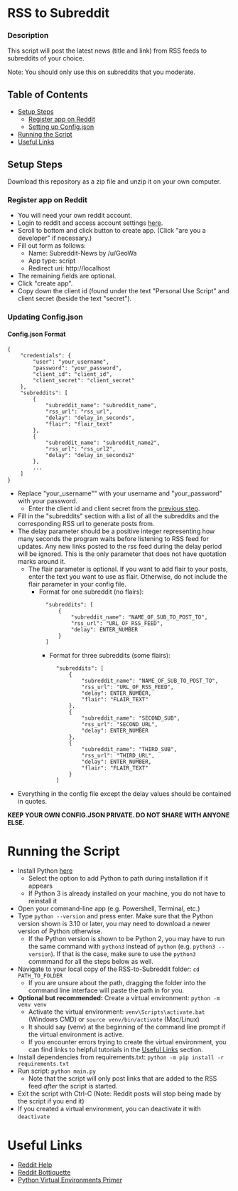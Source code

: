 # RSS to Subreddit
### Description
This script will post the latest news (title and link) from RSS feeds to subreddits of your choice.

Note: You should only use this on subreddits that you moderate.
## Table of Contents
- [Setup Steps](#setup-setup)
  - [Register app on Reddit](#register-app-on-reddit)
  - [Setting up Config.json](#updating-configjson)
- [Running the Script](#running-the-script)
- [Useful Links](#useful-links)

## Setup Steps
Download this repository as a zip file and unzip it on your own computer.
### Register app on Reddit
- You will need your own reddit account.
- Login to reddit and access account settings [here](https://www.reddit.com/prefs/apps/).
- Scroll to bottom and click button to create app. (Click "are you a developer" if necessary.)
- Fill out form as follows:
  - Name: Subreddit-News by /u/GeoWa
  - App type: script
  - Redirect uri: http://localhost
- The remaining fields are optional.
- Click "create app".
- Copy down the client id (found under the text "Personal Use Script"
and client secret (beside the text "secret").
### Updating Config.json
#### Config.json Format
```
{
    "credentials": {
        "user": "your_username",
        "password": "your_password",
        "client_id": "client_id",
        "client_secret": "client_secret"
    },
    "subreddits": [
        {
            "subreddit_name": "subreddit_name",
            "rss_url": "rss_url",
            "delay": "delay_in_seconds",
            "flair": "flair_text"
        },
        {
            "subreddit_name": "subreddit_name2",
            "rss_url": "rss_url2",
            "delay": "delay_in_seconds2"
        },
        ...
    ]
}
```
- Replace "your_username"" with your username and "your_password" with your password.
  - Enter the client id and client secret from the [previous step](#register-app-on-reddit).
- Fill in the "subreddits" section with a list of all the subreddits and the corresponding
RSS url to generate posts from.
- The delay parameter should be a positive integer representing how many seconds the program waits before 
  listening to RSS feed for updates. Any new links posted to the rss feed during the delay period will be ignored. 
  This is the only parameter that does not have quotation marks around it.
  - The flair parameter is optional. If you want to add flair to your posts, enter the text you want to use as flair.
  Otherwise, do not include the flair parameter in your config file. 
    - Format for one subreddit (no flairs):
      ```
        "subreddits": [
            {
                "subreddit_name": "NAME_OF_SUB_TO_POST_TO",
                "rss_url": "URL_OF_RSS_FEED",
                "delay": ENTER_NUMBER
            }
        ]
        ```
      - Format for three subreddits (some flairs):
        ```
          "subreddits": [
              {
                  "subreddit_name": "NAME_OF_SUB_TO_POST_TO",
                  "rss_url": "URL_OF_RSS_FEED",
                  "delay": ENTER_NUMBER,
                  "flair": "FLAIR_TEXT"
              },
              {
                  "subreddit_name": "SECOND_SUB",
                  "rss_url": "SECOND_URL",
                  "delay": ENTER_NUMBER
              },
              {
                  "subreddit_name": "THIRD_SUB",
                  "rss_url": "THIRD_URL",
                  "delay": ENTER_NUMBER,
                  "flair": "FLAIR_TEXT"
              }
          ]
          ```
- Everything in the config file except the delay values should be contained in quotes.

**KEEP YOUR OWN CONFIG.JSON PRIVATE. DO NOT SHARE WITH ANYONE ELSE.**

# Running the Script
- Install Python [here](https://www.python.org/downloads/)
  - Select the option to add Python to path during installation if it appears
  - If Python 3 is already installed on your machine, you do not have to reinstall it
- Open your command-line app (e.g. Powershell, Terminal, etc.)
- Type `python --version` and press enter. Make sure that the Python version shown is 3.10 or later, you may need to download a newer version of Python otherwise.
  - If the Python version is shown to be Python 2, you may have to run the same command with `python3` instead of `python` (e.g. `python3 --version`). If that is the case, make sure to use the `python3` commmand for all the steps below as well.
- Navigate to your local copy of the RSS-to-Subreddit folder: `cd PATH_TO_FOLDER`
  - If you are unsure about the path, dragging the folder into the command line interface will paste the path in for you.
- **Optional but recommended:** Create a virtual environment: `python -m venv venv`
  - Activate the virtual environment: `venv\Scripts\activate.bat` (Windows CMD) or `source venv/bin/activate` (Mac/Linux)
  - It should say (venv) at the beginning of the command line prompt if the virtual environment is active.
  - If you encounter errors trying to create the virtual environment, you can find links to helpful tutorials in the [Useful Links](#useful-links) section.
- Install dependencies from requirements.txt: `python -m pip install -r requirements.txt`
- Run script: `python main.py`
  - Note that the script will only post links that are added to the RSS feed *after* the script is started.
- Exit the script with Ctrl-C (Note: Reddit posts will stop being made by the script if you end it)
- If you created a virtual environment, you can deactivate it with `deactivate`

# Useful Links
- [Reddit Help](https://www.reddithelp.com/hc/en-us)
- [Reddit Bottiquette](https://www.reddit.com/wiki/bottiquette/)
- [Python Virtual Environments Primer](https://realpython.com/python-virtual-environments-a-primer/#how-can-you-work-with-a-python-virtual-environment)
